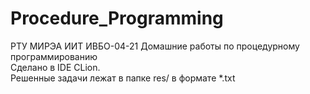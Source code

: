# Procedure_Programming
РТУ МИРЭА ИИТ ИВБО-04-21 Домашние работы по процедурному программированию
<br>Сделано в IDE CLion. 
<br>Решенные задачи лежат в папке res/ в формате *.txt
